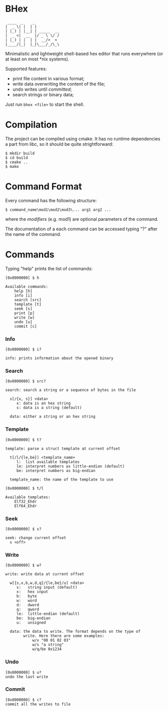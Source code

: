 # BHex

```
 ____  _    _
|  _ \| |  | |
| |_) | |__| | _____  __
|  _ <|  __  |/ _ \ \/ /
| |_) | |  | |  __/>  <
|____/|_|  |_|\___/_/\_\

```

Minimalistic and lightweight shell-based hex editor that runs everywhere (or at least on most *nix systems).

Supported features:
- print file content in various format;
- write data overwriting the content of the file;
- undo writes until _committed_;
- search strings or binary data;

Just run `bhex <file>` to start the shell.

# Compilation

The project can be compiled using cmake. It has no runtime dependencies a part from libc, so it should be quite strightforward:

```
$ mkdir build
$ cd build
$ cmake ..
$ make
```

# Command Format

Every command has the following structure:
```
$ command_name\mod1\mod2\mod3\... arg1 arg2 ...
```

where the _modifiers_ (e.g. mod1) are optional parameters of the command.

The documentation of a each command can be accessed typing "?" after the name of the command.

# Commands

Typing "help" prints the list of commands:

```
[0x0000000] $ h

Available commands:
    help [h]
    info [i]
    search [src]
    template [t]
    seek [s]
    print [p]
    write [w]
    undo [u]
    commit [c]
```

### Info

```
[0x0000000] $ i?

info: prints information about the opened binary
```

### Search

```
[0x0000000] $ src?

search: search a string or a sequence of bytes in the file

  s[/{x, s}] <data>
     x: data is an hex string
     s: data is a string (default)

  data: either a string or an hex string
```

### Template

```
[0x0000000] $ t?

template: parse a struct template at current offset

  t[/l/{le,be}] <template_name>
     l:  list available templates
     le: interpret numbers as little-endian (default)
     be: interpret numbers as big-endian

  template_name: the name of the template to use

[0x0000000] $ t/l

Available templates:
    Elf32_Ehdr
    Elf64_Ehdr
```

### Seek

```
[0x0000000] $ s?

seek: change current offset
  s <off>
```

### Write

```
[0x0000000] $ w?

write: write data at current offset

  w[{s,x,b,w,d,q}/{le,be}/u] <data>
     s:   string input (default)
     x:   hex input
     b:   byte
     w:   word
     d:   dword
     q:   qword
     le:  little-endian (default)
     be:  big-endian
     u:   unsigned

  data: the data to write. The format depends on the type of
        write. Here there are some examples:
            w/x "00 01 02 03"
            w/s "a string"
            w/q/be 0x1234
```

### Undo

```
[0x0000000] $ u?
undo the last write
```

### Commit

```
[0x0000000] $ c?
commit all the writes to file
```
